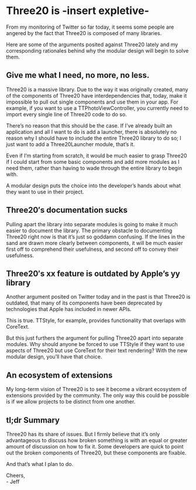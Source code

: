 # Three20 is -insert expletive-

From my monitoring of Twitter so far today, it seems some people are angered by the fact that Three20 is composed of many libraries.

Here are some of the arguments posited against Three20 lately and my corresponding rationales behind why the modular design will begin to solve them.

## Give me what I need, no more, no less.

Three20 is a massive library. Due to the way it was originally created, many of the components of Three20 have interdependencies that, today, make it impossible to pull out single components and use them in your app. For example, if you want to use a TTPhotoViewController, you currently need to import every single line of Three20 code to do so.

There’s no reason that this should be the case. If I’ve already built an application and all I want to do is add a launcher, there is absolutely no reason why I should have to include the entire Three20 library to do so; I just want to add a Three20Launcher module, that’s it.

Even if I’m starting from scratch, it would be much easier to grasp Three20 if I could start from some basic components and add more modules as I need them, rather than having to wade through the entire library to begin with.

A modular design puts the choice into the developer’s hands about what they want to use in their project.

## Three20′s documentation sucks

Pulling apart the library into separate modules is going to make it much easier to document the library. The primary obstacle to documenting Three20 right now is that it’s just so goddamn confusing. If the lines in the sand are drawn more clearly between components, it will be much easier first off to comprehend their usefulness, and second off to convey their usefulness.

## Three20′s xx feature is outdated by Apple’s yy library

Another argument posited on Twitter today and in the past is that Three20 is outdated, that many of its components have been deprecated by technologies that Apple has included in newer APIs.

This is true. TTStyle, for example, provides functionality that overlaps with CoreText.

But this just furthers the argument for pulling Three20 apart into separate modules. Why should anyone be forced to use TTStyle if they want to use aspects of Three20 but use CoreText for their text rendering? With the new modular design, you’ll have that choice.

## An ecosystem of extensions

My long-term vision of Three20 is to see it become a vibrant ecosystem of extensions provided by the community. The only way this could be possible is if we allow projects to be distinct from one another.

## tl;dr Summary

Three20 has its share of issues. But I firmly believe that it’s only advantageous to discuss how broken something is with an equal or greater amount of discussion on how to fix it. Some developers are quick to point out the broken components of Three20, but these components are fixable.

And that’s what I plan to do.

Cheers,   
\- Jeff
